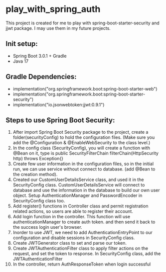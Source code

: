 # play_with_spring_auth
This project is created for me to play with spring-boot-starter-security and jjwt package. I may use them in my future projects.

## Init setup:
- Spring Boot 3.0.1 + Gradle
- Java 17

## Gradle Dependencies:
- implementation("org.springframework.boot:spring-boot-starter-web")
- implementation("org.springframework.boot:spring-boot-starter-security")
- implementation("io.jsonwebtoken:jjwt:0.9.1")


## Steps to use Spring Boot Security:
1. After import Spring Boot Security package to the project, create a folder(securityConfig) 
    to hold the configuration files. (Make sure you add the @Configuration & @EnableWebSecurity 
    to the class level.)
2. In the config class (SecurityConfig), you will create a function with @Bean on it, type is 
   public SecurityFilterChain filterChain(HttpSecurity http) throws Exception{}
3. Create few user information in the configuration files, so in the initial run, we can use
    service without connect to database. (add @Bean to the creation method).
4. Created our CustomUserDetailsService class, and used it in the SecurityConfig class. 
   CustomUserDetailsService will connect to database and use the information in the database to build our 
   own user object. Setup AuthenticationManager and PasswordEncoder in SecurityConfig class too.
5. Add register() functions in Controller class and permit registration related actions, so users are 
   able to register their account.
6. Add login function in the controller. This function will use authenticationManager to create auth token.
   and then send it back to the success login user's browser. 
7. Inorder to use JWT, we need to add AuthenticationEntryPoint to our configuration and disable sessions 
   in SecurityConfig class. 
8. Create JWTGenerator class to set and parse our token.
9. Create JWTAuthenticationFilter class to apply filter actions on the request, and set the token to response. 
   In SecurityConfig class, add the JWTAuthenticationFilter 
10. In the controller, return AuthResponseToken when login successful
   